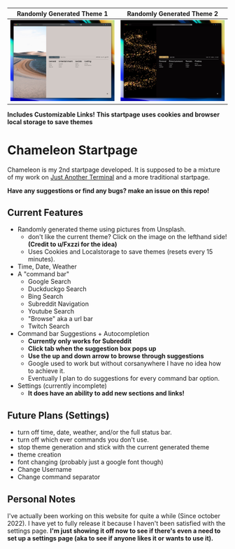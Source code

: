 

Randomly Generated Theme 1 | Randomly Generated Theme 2
:--:|:--:
![Chameleon Example](/README/ex1.jpeg?raw=true) |![Chameleon Example](/README/ex2.jpeg?raw=true)

**Includes Customizable Links!** **This startpage uses cookies and browser local storage to save themes**

# Chameleon Startpage

Chameleon is my 2nd startpage developed. It is supposed to be a mixture of my work on [Just Another Terminal](https://github.com/ofelizestevez/Just-Another-Terminal) and a more traditional startpage.

**Have any suggestions or find any bugs? make an issue on this repo!**

## Current Features

* Randomly generated theme using pictures from Unsplash.
   * don't like the current theme? Click on the image on the lefthand side! **(Credit to u/Fxzzi for the idea)**
   * Uses Cookies and Localstorage to save themes (resets every 15 minutes).
* Time, Date, Weather
* A "command bar"
   * Google Search
   * Duckduckgo Search
   * Bing Search
   * Subreddit Navigation
   * Youtube Search
   * "Browse" aka a url bar
   * Twitch Search
* Command bar Suggestions + Autocompletion
   * **Currently only works for Subreddit**
   * **Click tab when the suggestion box pops up**
   * **Use the up and down arrow to browse through suggestions** 
   * Google used to work but without corsanywhere I have no idea how to achieve it.
   * Eventually I plan to do suggestions for every command bar option.
* Settings (currently incomplete)
   * **It does have an ability to add new sections and links!**

## Future Plans (Settings)
* turn off time, date, weather, and/or the full status bar.
* turn off which ever commands you don't use.
* stop theme generation and stick with the current generated theme
* theme creation
* font changing (probably just a google font though)
* Change Username
* Change command separator

## Personal Notes

I've actually been working on this website for quite a while (Since october 2022). I have yet to fully release it because I haven't been satisfied with the settings page. **I'm just showing it off now to see if there's even a need to set up a settings page (aka to see if anyone likes it or wants to use it).**
